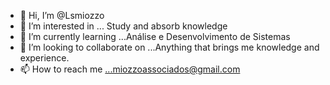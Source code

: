 - 👋 Hi, I’m @Lsmiozzo
- 👀 I’m interested in ... Study and absorb knowledge
- 🌱 I’m currently learning ...Análise e Desenvolvimento de Sistemas
- 💞️ I’m looking to collaborate on ...Anything that brings me knowledge and experience.
- 📫 How to reach me ...miozzoassociados@gmail.com

<!---
Lsmiozzo/Lsmiozzo is a ✨ special ✨ repository because its `README.md` (this file) appears on your GitHub profile.
You can click the Preview link to take a look at your changes.
--->
